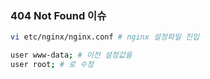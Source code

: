 
### 404 Not Found 이슈

```bash
vi etc/nginx/nginx.conf # nginx 설정파일 진입

user www-data; # 이전 설정값을
user root; # 로 수정
```
